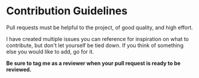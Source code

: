 Contribution Guidelines
======================================

Pull requests must be helpful to the project, of good quality, and high effort.

I have created multiple issues you can reference for inspiration on what to contribute, but don't let yourself be tied down. If you think of something else you would like to add, go for it.

**Be sure to tag me as a reviewer when your pull request is ready to be reviewed.**
